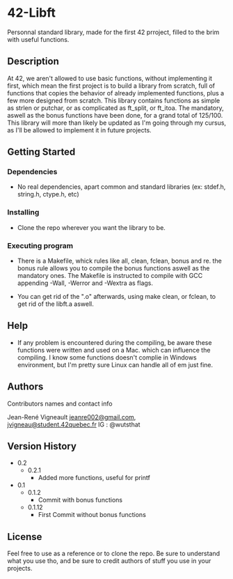 # 42-Libft

Personnal standard library, made for the first 42 prroject, filled to the brim with useful functions.

## Description

At 42, we aren't allowed to use basic functions, without implementing it first, which mean the first project is to build a library from scratch, full of functions that copies the behavior of already implemented functions, plus a few more designed from scratch. This library contains functions as simple as strlen or putchar, or as complicated as ft_split, or ft_itoa. The mandatory, aswell as the bonus functions have been done, for a grand total of 125/100.
This library will more than likely be updated as I'm going through my cursus, as I'll be allowed to implement it in future projects.

## Getting Started

### Dependencies

* No real dependencies, apart common and standard libraries (ex: stdef.h, string.h, ctype.h, etc)

### Installing

* Clone the repo wherever you want the library to be.

### Executing program

* There is a Makefile, whick rules like all, clean, fclean, bonus and re. the bonus rule allows you to compile the bonus functions aswell as the mandatory ones. The Makefile is instructed to compile with GCC appending -Wall, -Werror and -Wextra as flags.

* You can get rid of the ".o" afterwards, using make clean, or fclean, to get rid of the libft.a aswell.

## Help

* If any problem is encountered during the compiling, be aware these functions were written and used on a Mac. which can influence the compiling. I know some functions doesn't complie in Windows environment, but I'm pretty sure Linux can handle all of em just fine.

## Authors

Contributors names and contact info

Jean-René Vigneault
<jeanre002@gmail.com>, <jvigneau@student.42quebec.fr>
IG : @wutsthat 

## Version History

* 0.2
  * 0.2.1
    * Added more functions, useful for printf
* 0.1
  * 0.1.2
      * Commit with bonus functions
  * 0.1.12
      * First Commit without bonus functions

## License

Feel free to use as a reference or to clone the repo. Be sure to understand what you use tho, and be sure to  credit authors of stuff you use in your projects.
